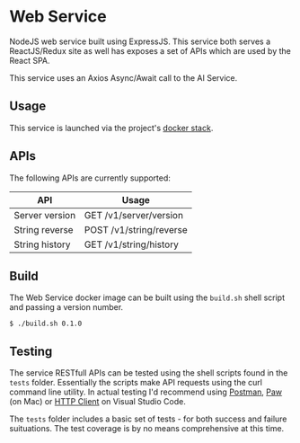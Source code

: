 # Web Service
NodeJS web service built using ExpressJS.  This service both serves a ReactJS/Redux site as well has exposes a set of APIs which are used by the React SPA.

This service uses an Axios Async/Await call to the AI Service.

## Usage
This service is launched via the project's [docker stack](../docker-stack/README.md).

## APIs

The following APIs are currently supported:

| API | Usage |
|---|---|
| Server version | GET /v1/server/version |
| String reverse | POST /v1/string/reverse |
| String history | GET /v1/string/history |

## Build
The Web Service docker image can be built using the `build.sh` shell script and passing a version number.

```shell
$ ./build.sh 0.1.0
```

## Testing
The service RESTfull APIs can be tested using the shell scripts found in the `tests` folder.  Essentially the scripts make API requests using the curl command line utility.  In actual testing I'd recommend using [Postman](https://www.postman.com/), [Paw](https://paw.cloud/) (on Mac) or [HTTP Client](https://marketplace.visualstudio.com/items?itemName=mkloubert.vscode-http-client) on Visual Studio Code.

The `tests` folder includes a basic set of tests - for both success and failure suituations. The test coverage is by no means comprehensive at this time.


